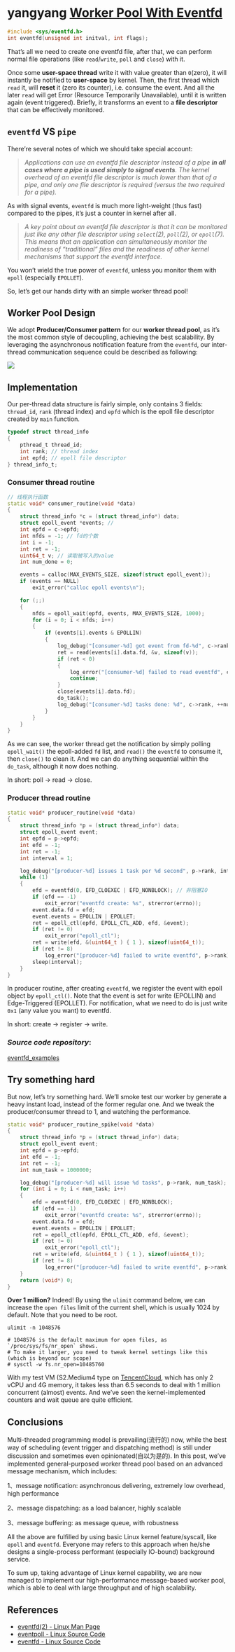 # yangyang [Worker Pool With Eventfd](https://www.yangyang.cloud/blog/2018/11/09/worker-pool-with-eventfd/)

```C++
#include <sys/eventfd.h> 
int eventfd(unsigned int initval, int flags); 
```

That’s all we need to create one eventfd file, after that, we can perform normal file operations (like `read`/`write`, `poll` and `close`) with it.

Once some **user-space thread** write it with value greater than `0`(zero), it will instantly be notified to **user-space** by kernel. Then, the first thread which `read` it, will **reset** it (zero its counter), i.e. consume the event. And all the later `read` will get Error (Resource Temporarily Unavailable), until it is written again (event triggered). Briefly, it transforms an event to a **file descriptor** that can be effectively monitored.

## `eventfd` VS `pipe`

There’re several notes of which we should take special account:

> *Applications can use an eventfd file descriptor instead of a pipe **in all cases where a pipe is used simply to signal events**. The kernel overhead of an eventfd file descriptor is much lower than that of a pipe, and only one file descriptor is required (versus the two required for a pipe).*

As with signal events, `eventfd` is much more light-weight (thus fast) compared to the pipes, it’s just a counter in kernel after all.

> *A key point about an eventfd file descriptor is that it can be monitored just like any other file descriptor using `select`(2), `poll`(2), or `epoll`(7). This means that an application can simultaneously monitor the readiness of “traditional” files and the readiness of other kernel mechanisms that support the eventfd interface.*



You won’t wield the true power of `eventfd`, unless you monitor them with `epoll` (especially `EPOLLET`).

So, let’s get our hands dirty with an simple worker thread pool!

## Worker Pool Design

We adopt **Producer/Consumer pattern** for our **worker thread pool**, as it’s the most common style of decoupling, achieving the best scalability. By leveraging the asynchronous notification feature from the `eventfd`, our inter-thread communication sequence could be described as following:

![](./eventfd_notify.svg)

## Implementation

Our per-thread data structure is fairly simple, only contains 3 fields: `thread_id`, `rank` (thread index) and `epfd` which is the epoll file descriptor created by `main` function.

```C
typedef struct thread_info
{
	pthread_t thread_id;
	int rank; // thread index
	int epfd; // epoll file descriptor
} thread_info_t;

```

### Consumer thread routine

```C++
// 线程执行函数
static void* consumer_routine(void *data)
{
	struct thread_info *c = (struct thread_info*) data;
	struct epoll_event *events; //
	int epfd = c->epfd;
	int nfds = -1; // fd的个数
	int i = -1;
	int ret = -1;
	uint64_t v; // 读取被写入的value
	int num_done = 0;

	events = calloc(MAX_EVENTS_SIZE, sizeof(struct epoll_event));
	if (events == NULL)
		exit_error("calloc epoll events\n");

	for (;;)
	{
		nfds = epoll_wait(epfd, events, MAX_EVENTS_SIZE, 1000);
		for (i = 0; i < nfds; i++)
		{
			if (events[i].events & EPOLLIN)
			{
				log_debug("[consumer-%d] got event from fd-%d", c->rank, events[i].data.fd);
				ret = read(events[i].data.fd, &v, sizeof(v));
				if (ret < 0)
				{
					log_error("[consumer-%d] failed to read eventfd", c->rank);
					continue;
				}
				close(events[i].data.fd);
				do_task();
				log_debug("[consumer-%d] tasks done: %d", c->rank, ++num_done);
			}
		}
	}
}

```

As we can see, the worker thread get the notification by simply polling `epoll_wait()` the epoll-added `fd` list, and `read()` the `eventfd` to consume it, then `close()` to clean it. And we can do anything sequential within the `do_task`, although it now does nothing.

In short: poll -> read -> close.

### Producer thread routine

```C++
static void* producer_routine(void *data)
{
	struct thread_info *p = (struct thread_info*) data;
	struct epoll_event event;
	int epfd = p->epfd;
	int efd = -1;
	int ret = -1;
	int interval = 1;

	log_debug("[producer-%d] issues 1 task per %d second", p->rank, interval);
	while (1)
	{
		efd = eventfd(0, EFD_CLOEXEC | EFD_NONBLOCK); // 非阻塞IO
		if (efd == -1)
			exit_error("eventfd create: %s", strerror(errno));
		event.data.fd = efd;
		event.events = EPOLLIN | EPOLLET;
		ret = epoll_ctl(epfd, EPOLL_CTL_ADD, efd, &event);
		if (ret != 0)
			exit_error("epoll_ctl");
		ret = write(efd, &(uint64_t ) { 1 }, sizeof(uint64_t));
		if (ret != 8)
			log_error("[producer-%d] failed to write eventfd", p->rank);
		sleep(interval);
	}
}

```

In producer routine, after creating `eventfd`, we register the event with epoll object by `epoll_ctl()`. Note that the event is set for write (EPOLLIN) and Edge-Triggered (EPOLLET). For notification, what we need to do is just write `0x1` (any value you want) to eventfd.

In short: create -> register -> write.

### *Source code repository*: 

[eventfd_examples](https://github.com/Pro-YY/eventfd_examples/)

## Try something hard

But now, let’s try something hard. We’ll smoke test our worker by generate a heavy instant load, instead of the former regular one. And we tweak the producer/consumer thread to 1, and watching the performance.

```C++
static void* producer_routine_spike(void *data)
{
	struct thread_info *p = (struct thread_info*) data;
	struct epoll_event event;
	int epfd = p->epfd;
	int efd = -1;
	int ret = -1;
	int num_task = 1000000;

	log_debug("[producer-%d] will issue %d tasks", p->rank, num_task);
	for (int i = 0; i < num_task; i++)
	{
		efd = eventfd(0, EFD_CLOEXEC | EFD_NONBLOCK);
		if (efd == -1)
			exit_error("eventfd create: %s", strerror(errno));
		event.data.fd = efd;
		event.events = EPOLLIN | EPOLLET;
		ret = epoll_ctl(epfd, EPOLL_CTL_ADD, efd, &event);
		if (ret != 0)
			exit_error("epoll_ctl");
		ret = write(efd, &(uint64_t ) { 1 }, sizeof(uint64_t));
		if (ret != 8)
			log_error("[producer-%d] failed to write eventfd", p->rank);
	}
	return (void*) 0;
}

```

**Over 1 million?** Indeed! By using the `ulimit` command below, we can increase the `open files` limit of the current shell, which is usually 1024 by default. Note that you need to be root.

```SHELL
ulimit -n 1048576

# 1048576 is the default maximum for open files, as `/proc/sys/fs/nr_open` shows.
# To make it larger, you need to tweak kernel settings like this (which is beyond our scope)
# sysctl -w fs.nr_open=10485760
```



With my test VM (S2.Medium4 type on [TencentCloud](https://cloud.tencent.com/), which has only 2 vCPU and 4G memory, it takes less than 6.5 seconds to deal with 1 million concurrent (almost) events. And we’ve seen the kernel-implemented counters and wait queue are quite efficient.

## Conclusions

Multi-threaded programming model is prevailing(流行的) now, while the best way of scheduling (event trigger and dispatching method) is still under discussion and sometimes even opinionated(自以为是的). In this post, we’ve implemented general-purposed worker thread pool based on an advanced message mechanism, which includes:

1、message notification: asynchronous delivering, extremely low overhead, high performance

2、message dispatching: as a load balancer, highly scalable

3、message buffering: as message queue, with robustness

All the above are fulfilled by using basic Linux kernel feature/syscall, like `epoll` and `eventfd`. Everyone may refers to this approach when he/she designs a single-process performant (especially IO-bound) background service.

To sum up, taking advantage of Linux kernel capability, we are now managed to implement our high-performance message-based worker pool, which is able to deal with large throughput and of high scalability.

## References

- [eventfd(2) - Linux Man Page](https://linux.die.net/man/2/eventfd)
- [eventpoll - Linux Source Code](https://elixir.bootlin.com/linux/latest/source/fs/eventpoll.c)
- [eventfd - Linux Source Code](https://elixir.bootlin.com/linux/latest/source/fs/eventfd.c)

